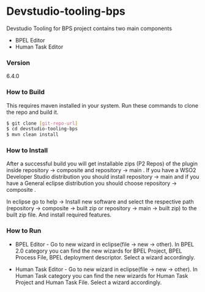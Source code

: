 # Devstudio-tooling-bps

Devstudio Tooling for BPS project contains two main components

  - BPEL Editor
  - Human Task Editor

### Version
6.4.0

### How to Build
This requires maven installed in your system. Run these commands to clone the repo and build it.
```sh
$ git clone [git-repo-url]
$ cd devstudio-tooling-bps
$ mvn clean install
```
### How to Install

After a successful build you will get installable zips (P2 Repos) of the plugin inside repository -> composite and repository -> main . If you have a WSO2 Developer Studio distribution you should install repository -> main and if you have a General eclipse distribution you should choose repository -> composite . 

In eclipse go to help -> Install new software and select the respective path (repository -> composite -> built zip or repository -> main -> built zip)  to the built zip file. And install required features.

### How to Run

- BPEL Editor - Go to new wizard in eclipse(file -> new -> other). In BPEL 2.0 category you can find the new wizards for BPEL Project, BPEL Process File, BPEL deployment descriptor. Select a wizard accordingly.

- Human Task Editor - Go to new wizard in eclipse(file -> new -> other). In Human Task category you can find the new wizards for Human Task Project and Human Task File. Select a wizard accordingly.



